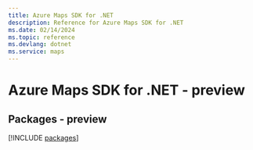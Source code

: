 ```yaml
---
title: Azure Maps SDK for .NET
description: Reference for Azure Maps SDK for .NET
ms.date: 02/14/2024
ms.topic: reference
ms.devlang: dotnet
ms.service: maps
---
```

# Azure Maps SDK for .NET - preview
## Packages - preview
[!INCLUDE [packages](maps-index.md)]